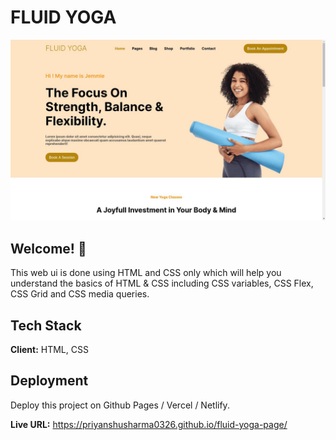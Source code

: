 # FLUID YOGA

![Design preview for Netflix Clone](./design/desktop-design.jpg)

## Welcome! 👋

This web ui is done using HTML and CSS only which will help you understand the basics of HTML & CSS including CSS variables, CSS Flex, CSS Grid and CSS media queries.
## Tech Stack

**Client:** HTML, CSS

## Deployment

Deploy this project on Github Pages / Vercel / Netlify.

**Live URL:** https://priyanshusharma0326.github.io/fluid-yoga-page/